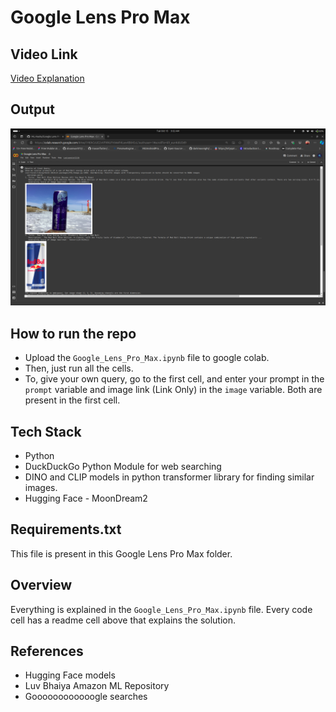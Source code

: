 # Google Lens Pro Max

## Video Link

<a href="https://drive.google.com/file/d/1v3ZWQDU2ENQJydZTf9OWXLSYs0kRDjiO/view?usp=sharing">Video Explanation</a>

## Output

<img src="output.png" >

## How to run the repo

- Upload the `Google_Lens_Pro_Max.ipynb` file to google colab.
- Then, just run all the cells.
- To, give your own query, go to the first cell, and enter your prompt in the `prompt` variable and image link (Link Only) in the `image` variable. Both are present in the first cell.

## Tech Stack

- Python
- DuckDuckGo Python Module for web searching 
- DINO and CLIP models in python transformer library for finding similar images.
- Hugging Face - MoonDream2

## Requirements.txt

This file is present in this Google Lens Pro Max folder.

## Overview

Everything is explained in the `Google_Lens_Pro_Max.ipynb` file. Every code cell has a readme cell above that explains the solution.

## References

- Hugging Face models
- Luv Bhaiya Amazon ML Repository
- Goooooooooooogle searches
